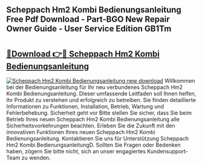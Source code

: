 ## Scheppach Hm2 Kombi Bedienungsanleitung Free Pdf Download - Part-BGO New Repair Owner Guide - User Service Edition GB1Tm

# <h2><a href="http://df25x6.blite.top/?on=Scheppach+Hm2+Kombi+Bedienungsanleitung">🔗Download 👉🔴 Scheppach Hm2 Kombi Bedienungsanleitung</a></h2>

[![Scheppach Hm2 Kombi Bedienungsanleitung new download](https://i.imgur.com/lujVjoI.png)](http://df25x6.blite.top/?on=Scheppach+Hm2+Kombi+Bedienungsanleitung)
Willkommen bei der Bedienungsanleitung für Ihr neu verbundenes Scheppach Hm2 Kombi Bedienungsanleitung. Dieser umfassende Leitfaden soll Ihnen helfen, Ihr Produkt zu verstehen und erfolgreich zu betreiben. Sie finden detaillierte Informationen zu Funktionen, Installation, Betrieb, Wartung und Fehlerbehebung. Sicherheit geht vor Bitte stellen Sie sicher, dass Sie beim Betrieb Ihres neuen Scheppach Hm2 Kombi Bedienungsanleitung alle Sicherheitsvorkehrungen beachten. Erleben Sie die Zukunft mit den innovativen Funktionen Ihres neuen Scheppach Hm2 Kombi Bedienungsanleitung. Kontaktieren Sie uns für Unterstützung Scheppach Hm2 Kombi BedienungsanleitungD. Sollten Sie Fragen oder Bedenken haben, zögern Sie bitte nicht, sich an unser engagiertes Kundensupport-Team zu wenden.
